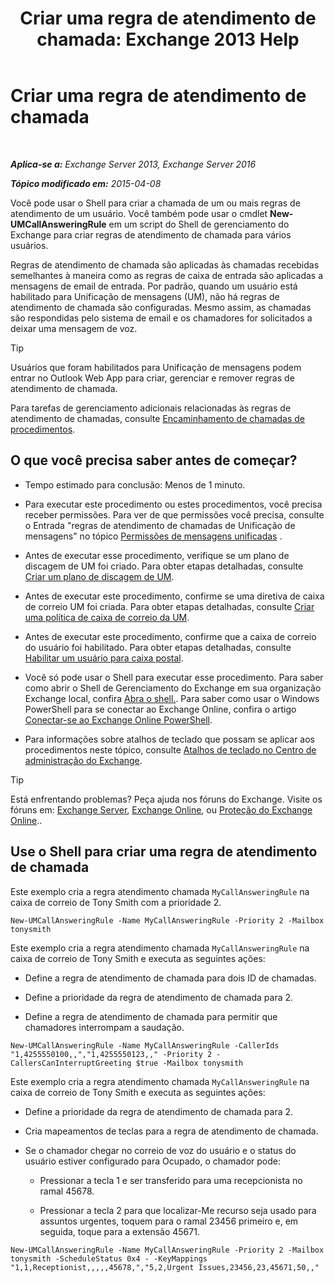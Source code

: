 ﻿---
title: 'Criar uma regra de atendimento de chamada: Exchange 2013 Help'
TOCTitle: Criar uma regra de atendimento de chamada
ms:assetid: 0976f8f2-3449-44f1-b0d1-20c91622e827
ms:mtpsurl: https://technet.microsoft.com/pt-br/library/JJ898495(v=EXCHG.150)
ms:contentKeyID: 51407832
ms.date: 05/22/2018
mtps_version: v=EXCHG.150
ms.translationtype: MT
---

# Criar uma regra de atendimento de chamada

 

_**Aplica-se a:** Exchange Server 2013, Exchange Server 2016_

_**Tópico modificado em:** 2015-04-08_

Você pode usar o Shell para criar a chamada de um ou mais regras de atendimento de um usuário. Você também pode usar o cmdlet **New-UMCallAnsweringRule** em um script do Shell de gerenciamento do Exchange para criar regras de atendimento de chamada para vários usuários.

Regras de atendimento de chamada são aplicadas às chamadas recebidas semelhantes à maneira como as regras de caixa de entrada são aplicadas a mensagens de email de entrada. Por padrão, quando um usuário está habilitado para Unificação de mensagens (UM), não há regras de atendimento de chamada são configuradas. Mesmo assim, as chamadas são respondidas pelo sistema de email e os chamadores for solicitados a deixar uma mensagem de voz.


> [!TIP]
> Usuários que foram habilitados para Unificação de mensagens podem entrar no Outlook Web App para criar, gerenciar e remover regras de atendimento de chamada.



Para tarefas de gerenciamento adicionais relacionadas às regras de atendimento de chamadas, consulte [Encaminhamento de chamadas de procedimentos](forwarding-calls-procedures-exchange-2013-help.md).

## O que você precisa saber antes de começar?

  - Tempo estimado para conclusão: Menos de 1 minuto.

  - Para executar este procedimento ou estes procedimentos, você precisa receber permissões. Para ver de que permissões você precisa, consulte o Entrada "regras de atendimento de chamadas de Unificação de mensagens" no tópico [Permissões de mensagens unificadas](unified-messaging-permissions-exchange-2013-help.md) .

  - Antes de executar esse procedimento, verifique se um plano de discagem de UM foi criado. Para obter etapas detalhadas, consulte [Criar um plano de discagem de UM](create-a-um-dial-plan-exchange-2013-help.md).

  - Antes de executar este procedimento, confirme se uma diretiva de caixa de correio UM foi criada. Para obter etapas detalhadas, consulte [Criar uma política de caixa de correio da UM](create-a-um-mailbox-policy-exchange-2013-help.md).

  - Antes de executar este procedimento, confirme que a caixa de correio do usuário foi habilitado. Para obter etapas detalhadas, consulte [Habilitar um usuário para caixa postal](enable-a-user-for-voice-mail-exchange-2013-help.md).

  - Você só pode usar o Shell para executar esse procedimento. Para saber como abrir o Shell de Gerenciamento do Exchange em sua organização Exchange local, confira [Abra o shell.](https://technet.microsoft.com/pt-br/library/dd638134\(v=exchg.150\)). Para saber como usar o Windows PowerShell para se conectar ao Exchange Online, confira o artigo [Conectar-se ao Exchange Online PowerShell](https://go.microsoft.com/fwlink/p/?linkid=396554).

  - Para informações sobre atalhos de teclado que possam se aplicar aos procedimentos neste tópico, consulte [Atalhos de teclado no Centro de administração do Exchange](keyboard-shortcuts-in-the-exchange-admin-center-exchange-online-protection-help.md).


> [!TIP]
> Está enfrentando problemas? Peça ajuda nos fóruns do Exchange. Visite os fóruns em: <A href="https://go.microsoft.com/fwlink/p/?linkid=60612">Exchange Server</A>, <A href="https://go.microsoft.com/fwlink/p/?linkid=267542">Exchange Online</A>, ou <A href="https://go.microsoft.com/fwlink/p/?linkid=285351">Proteção do Exchange Online</A>..



## Use o Shell para criar uma regra de atendimento de chamada

Este exemplo cria a regra atendimento chamada `MyCallAnsweringRule` na caixa de correio de Tony Smith com a prioridade 2.

    New-UMCallAnsweringRule -Name MyCallAnsweringRule -Priority 2 -Mailbox tonysmith

Este exemplo cria a regra atendimento chamada `MyCallAnsweringRule` na caixa de correio de Tony Smith e executa as seguintes ações:

  - Define a regra de atendimento de chamada para dois ID de chamadas.

  - Define a prioridade da regra de atendimento de chamada para 2.

  - Define a regra de atendimento de chamada para permitir que chamadores interrompam a saudação.

<!-- end list -->

    New-UMCallAnsweringRule -Name MyCallAnsweringRule -CallerIds "1,4255550100,,","1,4255550123,," -Priority 2 -CallersCanInterruptGreeting $true -Mailbox tonysmith

Este exemplo cria a regra atendimento chamada `MyCallAnsweringRule` na caixa de correio de Tony Smith e executa as seguintes ações:

  -  Define a prioridade da regra de atendimento de chamada para 2.

  -  Cria mapeamentos de teclas para a regra de atendimento de chamada.

  -  Se o chamador chegar no correio de voz do usuário e o status do usuário estiver configurado para Ocupado, o chamador pode:
    
      - Pressionar a tecla 1 e ser transferido para uma recepcionista no ramal 45678.
    
      - Pressionar a tecla 2 para que localizar-Me recurso seja usado para assuntos urgentes, toquem para o ramal 23456 primeiro e, em seguida, toque para a extensão 45671.

<!-- end list -->

    New-UMCallAnsweringRule -Name MyCallAnsweringRule -Priority 2 -Mailbox tonysmith -ScheduleStatus 0x4 - -KeyMappings "1,1,Receptionist,,,,,45678,","5,2,Urgent Issues,23456,23,45671,50,,"

